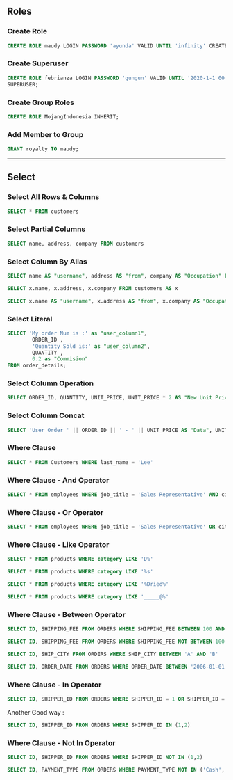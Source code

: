 ## Roles

### Create Role

```sql
CREATE ROLE maudy LOGIN PASSWORD 'ayunda' VALID UNTIL 'infinity' CREATEDB;
```

### Create Superuser

```sql
CREATE ROLE febrianza LOGIN PASSWORD 'gungun' VALID UNTIL '2020-1-1 00:00'
SUPERUSER;
```

### Create Group Roles

```sql
CREATE ROLE MojangIndonesia INHERIT;
```

### Add Member to Group

```sql
GRANT royalty TO maudy;
```

-------------

## Select

### Select All Rows & Columns

```sql
SELECT * FROM customers
```

### Select Partial Columns

```sql
SELECT name, address, company FROM customers
```

### Select Column By Alias

```sql
SELECT name AS "username", address AS "from", company AS "Occupation" FROM customers
```

```sql
SELECT x.name, x.address, x.company FROM customers AS x
```

```sql
SELECT x.name AS "username", x.address AS "from", x.company AS "Occupation" FROM customers AS x
```

### Select Literal

```sql
SELECT 'My order Num is :' as "user_column1",
        ORDER_ID ,
		'Quantity Sold is:' as "user_column2",
		QUANTITY ,
		0.2 as "Commision" 
FROM order_details;
```

### Select Column Operation

```sql
SELECT ORDER_ID, QUANTITY, UNIT_PRICE, UNIT_PRICE * 2 AS "New Unit Price" FROM ORDER_DETAILS
```

### Select Column Concat 

```sql
SELECT 'User Order ' || ORDER_ID || ' - ' || UNIT_PRICE AS "Data", UNIT_PRICE * 2 AS "New Unit Price" FROM ORDER_DETAILS
```

### Where Clause

```sql
SELECT * FROM Customers WHERE last_name = 'Lee'
```

### Where Clause - And Operator

```sql
SELECT * FROM employees WHERE job_title = 'Sales Representative' AND city = 'Seattle'
```

### Where Clause - Or Operator

```sql
SELECT * FROM employees WHERE job_title = 'Sales Representative' OR city = 'Seattle'
```

### Where Clause - Like Operator

```sql
SELECT * FROM products WHERE category LIKE 'D%'
```

```sql
SELECT * FROM products WHERE category LIKE '%s'
```

```sql
SELECT * FROM products WHERE category LIKE '%Dried%'
```

```sql
SELECT * FROM products WHERE category LIKE '_____@%'
```

### Where Clause - Between Operator

```sql
SELECT ID, SHIPPING_FEE FROM ORDERS WHERE SHIPPING_FEE BETWEEN 100 AND 200
```

```sql
SELECT ID, SHIPPING_FEE FROM ORDERS WHERE SHIPPING_FEE NOT BETWEEN 100 AND 200
```

```sql
SELECT ID, SHIP_CITY FROM ORDERS WHERE SHIP_CITY BETWEEN 'A' AND 'B'
```

```sql
SELECT ID, ORDER_DATE FROM ORDERS WHERE ORDER_DATE BETWEEN '2006-01-01' AND '2006-03-31'
```

### Where Clause - In Operator

```sql
SELECT ID, SHIPPER_ID FROM ORDERS WHERE SHIPPER_ID = 1 OR SHIPPER_ID = 2
```

Another Good way :

```sql
SELECT ID, SHIPPER_ID FROM ORDERS WHERE SHIPPER_ID IN (1,2)
```

### Where Clause - Not In Operator

```sql
SELECT ID, SHIPPER_ID FROM ORDERS WHERE SHIPPER_ID NOT IN (1,2)
```

```sql
SELECT ID, PAYMENT_TYPE FROM ORDERS WHERE PAYMENT_TYPE NOT IN ('Cash','Check')
```

